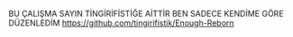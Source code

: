 BU ÇALIŞMA SAYIN TİNGİRİFİSTİĞE AİTTİR BEN SADECE KENDİME GÖRE DÜZENLEDİM
https://github.com/tingirifistik/Enough-Reborn
